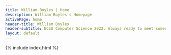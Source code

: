 ```yaml
---
title: William Boyles | Home
description: William Boyles's Homepage
activePage: home
header-title: William Boyles
header-subtitle: NCSU Computer Science 2022. Always ready to meet someone new or pick up a new skill.
layout: default
---
```


{% include index.html %}
